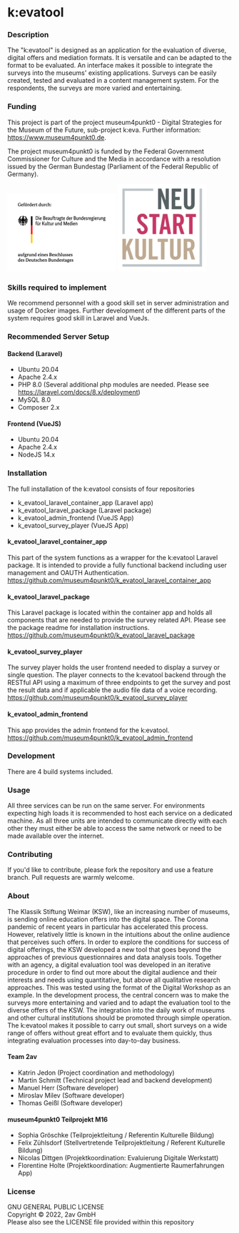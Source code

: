 # k:evatool

### Description
The "k:evatool" is designed as an application for the evaluation of diverse, digital offers and mediation formats. It is versatile and can be adapted to the format to be evaluated. An interface makes it possible to integrate the surveys into the museums' existing applications. Surveys can be easily created, tested and evaluated in a content management system. For the respondents, the surveys are more varied and entertaining.

### Funding
This project is part of the project museum4punkt0 - Digital Strategies for the Museum of the Future, sub-project k:eva. Further information: https://www.museum4punkt0.de.

The project museum4punkt0 is funded by the Federal Government Commissioner for Culture and the Media in accordance with a resolution issued by the German Bundestag (Parliament of the Federal Republic of Germany).
 
![BKM-Logo](https://github.com/museum4punkt0/Object-by-Object/blob/77bba25aa5a7f9948d4fd6f0b59f5bfb56ae89e2/04%20Logos/BKM_Fz_2017_Web_de.gif)
![NeustartKultur](https://github.com/museum4punkt0/Object-by-Object/blob/22f4e86d4d213c87afdba45454bf62f4253cada1/04%20Logos/BKM_Neustart_Kultur_Wortmarke_pos_RGB_RZ_web.jpg)

### Skills required to implement
We recommend personnel with a good skill set in server administration and usage of Docker images.
Further development of the different parts of the system requires good skill in Laravel and VueJs.

### Recommended Server Setup 
#### Backend (Laravel)
- Ubuntu 20.04
- Apache 2.4.x
- PHP 8.0  (Several additional php modules are needed. Please see https://laravel.com/docs/8.x/deployment)
- MySQL 8.0
- Composer 2.x

#### Frontend (VueJS)
- Ubuntu 20.04
- Apache 2.4.x
- NodeJS 14.x

### Installation
The full installation of the k:evatool consists of four repositories
- k_evatool_laravel_container_app (Laravel app)
- k_evatool_laravel_package (Laravel package)
- k_evatool_admin_frontend (VueJS App)
- k_evatool_survey_player (VueJS App)

#### k_evatool_laravel_container_app
This part of the system functions as a wrapper for the k:evatool Laravel package. It is intended to provide a fully functional backend including user 
management and OAUTH Authentication.
https://github.com/museum4punkt0/k_evatool_laravel_container_app

####  k_evatool_laravel_package
This Laravel package is located within the container app and holds all components that are needed to provide the survey related API. Please see the package 
readme for installation instructions.
https://github.com/museum4punkt0/k_evatool_laravel_package

#### k_evatool_survey_player
The survey player holds the user frontend needed to display a survey or single question. The player connects to the k:evatool backend through the RESTful 
API using a maximum of three endpoints to get the survey and post the result data and if applicable the audio file data of a voice recording.
https://github.com/museum4punkt0/k_evatool_survey_player

#### k_evatool_admin_frontend
This app provides the admin frontend for the k:evatool.
https://github.com/museum4punkt0/k_evatool_admin_frontend

### Development
There are 4 build systems included. 

### Usage
All three services can be run on the same server. For environments expecting high loads it is recommended to host each service on a dedicated machine. As 
all three units are intended to communicate directly with each other they must either be able to access the same network or need to be made available over 
the internet. 

### Contributing
If you'd like to contribute, please fork the repository and use a feature branch. Pull requests are warmly welcome.

### About
The Klassik Stiftung Weimar (KSW), like an increasing number of museums, is sending online education offers into the digital space. The Corona pandemic of recent years in particular has accelerated this process. However, relatively little is known in the intuitions about the online audience that perceives such offers. In order to explore the conditions for success of digital offerings, the KSW developed a new tool that goes beyond the approaches of previous questionnaires and data analysis tools. Together with an agency, a digital evaluation tool was developed in an iterative procedure in order to find out more about the digital audience and their interests and needs using quantitative, but above all qualitative research approaches. This was tested using the format of the Digital Workshop as an example. In the development process, the central concern was to make the surveys more entertaining and varied and to adapt the evaluation tool to the diverse offers of the KSW. The integration into the daily work of museums and other cultural institutions should be promoted through simple operation. The k:evatool makes it possible to carry out small, short surveys on a wide range of offers without great effort and to evaluate them quickly, thus integrating evaluation processes into day-to-day business.

#### Team 2av
- Katrin Jedon (Project coordination and methodology)
- Martin Schmitt (Technical project lead and backend development)
- Manuel Herr (Software developer)
- Miroslav Milev (Software developer)
- Thomas Geißl (Software developer)

#### museum4punkt0 Teilprojekt M16
- Sophia Gröschke (Teilprojektleitung / Referentin Kulturelle Bildung)
- Felix Zühlsdorf (Stellvertretende Teilprojektleitung / Referent Kulturelle Bildung)
- Nicolas Dittgen (Projektkoordination: Evaluierung Digitale Werkstatt)
- Florentine Holte (Projektkoordination: Augmentierte Raumerfahrungen App)

### License
GNU GENERAL PUBLIC LICENSE <br>
Copyright © 2022, 2av GmbH <br>
Please also see the LICENSE file provided within this repository
